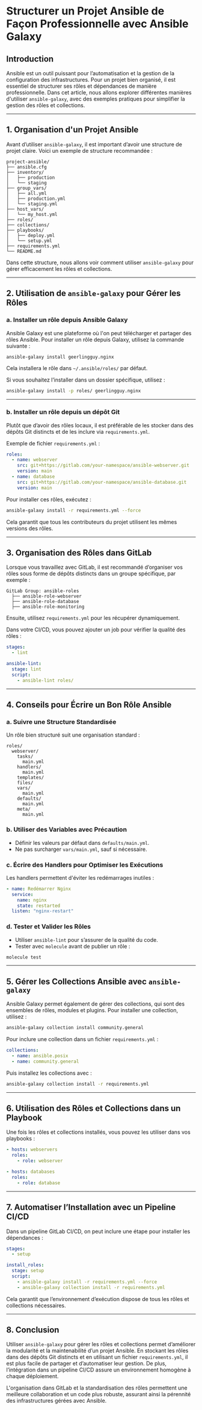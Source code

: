 # Structurer un Projet Ansible de Façon Professionnelle avec Ansible Galaxy

## Introduction

Ansible est un outil puissant pour l’automatisation et la gestion de la configuration des infrastructures. Pour un projet bien organisé, il est essentiel de structurer ses rôles et dépendances de manière professionnelle. Dans cet article, nous allons explorer différentes manières d'utiliser `ansible-galaxy`, avec des exemples pratiques pour simplifier la gestion des rôles et collections.

---

## 1. Organisation d'un Projet Ansible

Avant d’utiliser `ansible-galaxy`, il est important d’avoir une structure de projet claire. Voici un exemple de structure recommandée :

```
project-ansible/
├── ansible.cfg
├── inventory/
│   ├── production
│   └── staging
├── group_vars/
│   ├── all.yml
│   ├── production.yml
│   └── staging.yml
├── host_vars/
│   └── my_host.yml
├── roles/
├── collections/
├── playbooks/
│   ├── deploy.yml
│   └── setup.yml
├── requirements.yml
└── README.md
```

Dans cette structure, nous allons voir comment utiliser `ansible-galaxy` pour gérer efficacement les rôles et collections.

---

## 2. Utilisation de `ansible-galaxy` pour Gérer les Rôles

### a. Installer un rôle depuis Ansible Galaxy

Ansible Galaxy est une plateforme où l'on peut télécharger et partager des rôles Ansible. Pour installer un rôle depuis Galaxy, utilisez la commande suivante :

```bash
ansible-galaxy install geerlingguy.nginx
```

Cela installera le rôle dans `~/.ansible/roles/` par défaut.

Si vous souhaitez l’installer dans un dossier spécifique, utilisez :

```bash
ansible-galaxy install -p roles/ geerlingguy.nginx
```

---

### b. Installer un rôle depuis un dépôt Git

Plutôt que d’avoir des rôles locaux, il est préférable de les stocker dans des dépôts Git distincts et de les inclure via `requirements.yml`.

Exemple de fichier `requirements.yml` :

```yaml
roles:
  - name: webserver
    src: git+https://gitlab.com/your-namespace/ansible-webserver.git
    version: main
  - name: database
    src: git+https://gitlab.com/your-namespace/ansible-database.git
    version: main
```

Pour installer ces rôles, exécutez :

```bash
ansible-galaxy install -r requirements.yml --force
```

Cela garantit que tous les contributeurs du projet utilisent les mêmes versions des rôles.

---

## 3. Organisation des Rôles dans GitLab

Lorsque vous travaillez avec GitLab, il est recommandé d’organiser vos rôles sous forme de dépôts distincts dans un groupe spécifique, par exemple :

```
GitLab Group: ansible-roles
  ├── ansible-role-webserver
  ├── ansible-role-database
  ├── ansible-role-monitoring
```

Ensuite, utilisez `requirements.yml` pour les récupérer dynamiquement.

Dans votre CI/CD, vous pouvez ajouter un job pour vérifier la qualité des rôles :

```yaml
stages:
  - lint

ansible-lint:
  stage: lint
  script:
    - ansible-lint roles/
```

---

## 4. Conseils pour Écrire un Bon Rôle Ansible

### a. Suivre une Structure Standardisée
Un rôle bien structuré suit une organisation standard :

```
roles/
  webserver/
    tasks/
      main.yml
    handlers/
      main.yml
    templates/
    files/
    vars/
      main.yml
    defaults/
      main.yml
    meta/
      main.yml
```

### b. Utiliser des Variables avec Précaution
- Définir les valeurs par défaut dans `defaults/main.yml`.
- Ne pas surcharger `vars/main.yml`, sauf si nécessaire.

### c. Écrire des Handlers pour Optimiser les Exécutions
Les handlers permettent d'éviter les redémarrages inutiles :

```yaml
- name: Redémarrer Nginx
  service:
    name: nginx
    state: restarted
  listen: "nginx-restart"
```

### d. Tester et Valider les Rôles
- Utiliser `ansible-lint` pour s’assurer de la qualité du code.
- Tester avec `molecule` avant de publier un rôle :

```bash
molecule test
```

---

## 5. Gérer les Collections Ansible avec `ansible-galaxy`

Ansible Galaxy permet également de gérer des collections, qui sont des ensembles de rôles, modules et plugins. Pour installer une collection, utilisez :

```bash
ansible-galaxy collection install community.general
```

Pour inclure une collection dans un fichier `requirements.yml` :

```yaml
collections:
  - name: ansible.posix
  - name: community.general
```

Puis installez les collections avec :

```bash
ansible-galaxy collection install -r requirements.yml
```

---

## 6. Utilisation des Rôles et Collections dans un Playbook

Une fois les rôles et collections installés, vous pouvez les utiliser dans vos playbooks :

```yaml
- hosts: webservers
  roles:
    - role: webserver

- hosts: databases
  roles:
    - role: database
```

---

## 7. Automatiser l’Installation avec un Pipeline CI/CD

Dans un pipeline GitLab CI/CD, on peut inclure une étape pour installer les dépendances :

```yaml
stages:
  - setup

install_roles:
  stage: setup
  script:
    - ansible-galaxy install -r requirements.yml --force
    - ansible-galaxy collection install -r requirements.yml
```

Cela garantit que l’environnement d’exécution dispose de tous les rôles et collections nécessaires.

---

## 8. Conclusion

Utiliser `ansible-galaxy` pour gérer les rôles et collections permet d’améliorer la modularité et la maintenabilité d’un projet Ansible. En stockant les rôles dans des dépôts Git distincts et en utilisant un fichier `requirements.yml`, il est plus facile de partager et d’automatiser leur gestion. De plus, l’intégration dans un pipeline CI/CD assure un environnement homogène à chaque déploiement.

L'organisation dans GitLab et la standardisation des rôles permettent une meilleure collaboration et un code plus robuste, assurant ainsi la pérennité des infrastructures gérées avec Ansible.

